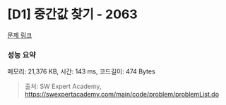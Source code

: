 # [D1] 중간값 찾기 - 2063 

[문제 링크](https://swexpertacademy.com/main/code/problem/problemDetail.do?contestProbId=AV5QPsXKA2UDFAUq) 

### 성능 요약

메모리: 21,376 KB, 시간: 143 ms, 코드길이: 474 Bytes



> 출처: SW Expert Academy, https://swexpertacademy.com/main/code/problem/problemList.do